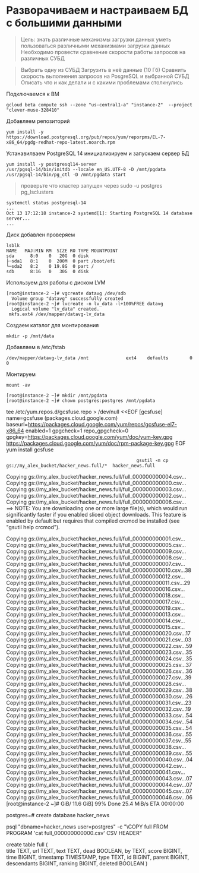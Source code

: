 # Разворачиваем и настраиваем БД с большими данными

>Цель:
>знать различные механизмы загрузки данных
>уметь пользоваться различными механизмами загрузки данных
>Необходимо провести сравнение скорости работы 
>запросов на различных СУБД

>Выбрать одну из СУБД
>Загрузить в неё данные (10 Гб)
>Сравнить скорость выполнения запросов на PosgreSQL и выбранной СУБД
>Описать что и как делали и с какими проблемами столкнулись

Подключаемся к ВМ  
```console
gcloud beta compute ssh --zone "us-central1-a" "instance-2"  --project "clever-muse-328410"
```
Добавляем репозиторий  
```console
yum install -y https://download.postgresql.org/pub/repos/yum/reporpms/EL-7-x86_64/pgdg-redhat-repo-latest.noarch.rpm
```
Устанавилваем PostgreSQL 14 инициализируем и запускаем сервер БД  
```console
yum install -y postgresql14-server
/usr/pgsql-14/bin/initdb --locale en_US.UTF-8 -D /mnt/pgdata
/usr/pgsql-14/bin/pg_ctl -D /mnt/pgdata start
```
>проверьте что кластер запущен через sudo -u postgres pg_lsclusters  

```console
systemctl status postgresql-14
...
Oct 13 17:12:18 instance-2 systemd[1]: Starting PostgreSQL 14 database server...
...
```
Диск добавлен проверяем  
```console
lsblk
NAME   MAJ:MIN RM  SIZE RO TYPE MOUNTPOINT
sda      8:0    0   20G  0 disk
├─sda1   8:1    0  200M  0 part /boot/efi
└─sda2   8:2    0 19.8G  0 part /
sdb      8:16   0   30G  0 disk 
```

Используем для работы с диском LVM  
```console
[root@instance-2 ~]# vgcreate datavg /dev/sdb
  Volume group "datavg" successfully created
[root@instance-2 ~]# lvcreate -n lv_data -l+100%FREE datavg
  Logical volume "lv_data" created.
 mkfs.ext4 /dev/mapper/datavg-lv_data
```
Создаем каталог для монтирования
```console
mkdir -p /mnt/data
```
Добавляем в /etc/fstab  
```console
/dev/mapper/datavg-lv_data /mnt              ext4    defaults        0 0
```
Монтируем  
```console
mount -av
```
```console
[root@instance-2 ~]# mkdir /mnt/pgdata
[root@instance-2 ~]# chown postgres:postgres /mnt/pgdata
```

tee /etc/yum.repos.d/gcsfuse.repo > /dev/null <<EOF
[gcsfuse]
name=gcsfuse (packages.cloud.google.com)
baseurl=https://packages.cloud.google.com/yum/repos/gcsfuse-el7-x86_64
enabled=1
gpgcheck=1
repo_gpgcheck=0
gpgkey=https://packages.cloud.google.com/yum/doc/yum-key.gpg
       https://packages.cloud.google.com/yum/doc/rpm-package-key.gpg
EOF
yum install gcsfuse
                                                    
                                                     gsutil -m cp gs://my_alex_bucket/hacker_news.full/*  hacker_news.full
Copying gs://my_alex_bucket/hacker_news.full/full_000000000004.csv...
Copying gs://my_alex_bucket/hacker_news.full/full_000000000000.csv...
Copying gs://my_alex_bucket/hacker_news.full/full_000000000003.csv...
Copying gs://my_alex_bucket/hacker_news.full/full_000000000002.csv...
Copying gs://my_alex_bucket/hacker_news.full/full_000000000006.csv...
==> NOTE: You are downloading one or more large file(s), which would
run significantly faster if you enabled sliced object downloads. This
feature is enabled by default but requires that compiled crcmod be
installed (see "gsutil help crcmod").

Copying gs://my_alex_bucket/hacker_news.full/full_000000000001.csv...
Copying gs://my_alex_bucket/hacker_news.full/full_000000000005.csv...
Copying gs://my_alex_bucket/hacker_news.full/full_000000000009.csv...
Copying gs://my_alex_bucket/hacker_news.full/full_000000000008.csv...
Copying gs://my_alex_bucket/hacker_news.full/full_000000000007.csv...
Copying gs://my_alex_bucket/hacker_news.full/full_000000000010.csv...38
Copying gs://my_alex_bucket/hacker_news.full/full_000000000012.csv...
Copying gs://my_alex_bucket/hacker_news.full/full_000000000011.csv...29
Copying gs://my_alex_bucket/hacker_news.full/full_000000000016.csv...
Copying gs://my_alex_bucket/hacker_news.full/full_000000000018.csv...
Copying gs://my_alex_bucket/hacker_news.full/full_000000000017.csv...
Copying gs://my_alex_bucket/hacker_news.full/full_000000000019.csv...
Copying gs://my_alex_bucket/hacker_news.full/full_000000000013.csv...
Copying gs://my_alex_bucket/hacker_news.full/full_000000000014.csv...
Copying gs://my_alex_bucket/hacker_news.full/full_000000000015.csv...
Copying gs://my_alex_bucket/hacker_news.full/full_000000000020.csv...17
Copying gs://my_alex_bucket/hacker_news.full/full_000000000021.csv...03
Copying gs://my_alex_bucket/hacker_news.full/full_000000000022.csv...59
Copying gs://my_alex_bucket/hacker_news.full/full_000000000023.csv...35
Copying gs://my_alex_bucket/hacker_news.full/full_000000000024.csv...35
Copying gs://my_alex_bucket/hacker_news.full/full_000000000025.csv...37
Copying gs://my_alex_bucket/hacker_news.full/full_000000000026.csv...36
Copying gs://my_alex_bucket/hacker_news.full/full_000000000027.csv...39
Copying gs://my_alex_bucket/hacker_news.full/full_000000000028.csv...
Copying gs://my_alex_bucket/hacker_news.full/full_000000000029.csv...38
Copying gs://my_alex_bucket/hacker_news.full/full_000000000030.csv...26
Copying gs://my_alex_bucket/hacker_news.full/full_000000000031.csv...23
Copying gs://my_alex_bucket/hacker_news.full/full_000000000032.csv...19
Copying gs://my_alex_bucket/hacker_news.full/full_000000000033.csv...54
Copying gs://my_alex_bucket/hacker_news.full/full_000000000034.csv...54
Copying gs://my_alex_bucket/hacker_news.full/full_000000000035.csv...54
Copying gs://my_alex_bucket/hacker_news.full/full_000000000036.csv...55
Copying gs://my_alex_bucket/hacker_news.full/full_000000000037.csv...55
Copying gs://my_alex_bucket/hacker_news.full/full_000000000038.csv...
Copying gs://my_alex_bucket/hacker_news.full/full_000000000039.csv...55
Copying gs://my_alex_bucket/hacker_news.full/full_000000000040.csv...04
Copying gs://my_alex_bucket/hacker_news.full/full_000000000042.csv...
Copying gs://my_alex_bucket/hacker_news.full/full_000000000041.csv...
Copying gs://my_alex_bucket/hacker_news.full/full_000000000043.csv...07
Copying gs://my_alex_bucket/hacker_news.full/full_000000000044.csv...07
Copying gs://my_alex_bucket/hacker_news.full/full_000000000045.csv...07
Copying gs://my_alex_bucket/hacker_news.full/full_000000000046.csv...06
[root@instance-2 ~]#  GiB/ 11.6 GiB]  99% Done  25.4 MiB/s ETA 00:00:00

postgres=# create database hacker_news
       
psql "dbname=hacker_news user=postgres" -c "\\COPY full FROM PROGRAM 'cat full_000000000000.csv' CSV HEADER"   

create table full (       
title	TEXT,
url	TEXT,
text	TEXT,
dead	BOOLEAN,
by	TEXT,
score	BIGINT,
time	BIGINT,
timestamp	TIMESTAMP,
type	TEXT,
id	BIGINT,
parent	BIGINT,
descendants	BIGINT,
ranking	BIGINT,
deleted	BOOLEAN
)       
       
